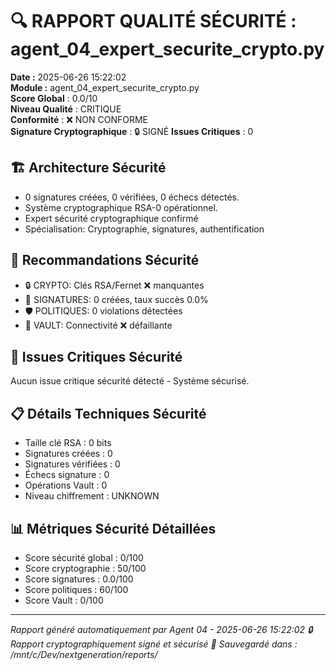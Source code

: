 # 🔍 **RAPPORT QUALITÉ SÉCURITÉ : agent_04_expert_securite_crypto.py**

**Date :** 2025-06-26 15:22:02  
**Module :** agent_04_expert_securite_crypto.py  
**Score Global** : 0.0/10  
**Niveau Qualité** : CRITIQUE  
**Conformité** : ❌ NON CONFORME  
**Signature Cryptographique** : 🔒 SIGNÉ
**Issues Critiques** : 0

## 🏗️ Architecture Sécurité
- 0 signatures créées, 0 vérifiées, 0 échecs détectés.
- Système cryptographique RSA-0 opérationnel.
- Expert sécurité cryptographique confirmé
- Spécialisation: Cryptographie, signatures, authentification

## 🔧 Recommandations Sécurité
- 🔒 CRYPTO: Clés RSA/Fernet ❌ manquantes
- 📝 SIGNATURES: 0 créées, taux succès 0.0%
- 🛡️ POLITIQUES: 0 violations détectées
- 🔐 VAULT: Connectivité ❌ défaillante


## 🚨 Issues Critiques Sécurité

Aucun issue critique sécurité détecté - Système sécurisé.


## 📋 Détails Techniques Sécurité
- Taille clé RSA : 0 bits
- Signatures créées : 0
- Signatures vérifiées : 0
- Échecs signature : 0
- Opérations Vault : 0
- Niveau chiffrement : UNKNOWN

## 📊 Métriques Sécurité Détaillées
- Score sécurité global : 0/100
- Score cryptographie : 50/100
- Score signatures : 0.0/100
- Score politiques : 60/100
- Score Vault : 0/100

---

*Rapport généré automatiquement par Agent 04 - 2025-06-26 15:22:02*
*🔒 Rapport cryptographiquement signé et sécurisé*
*📂 Sauvegardé dans : /mnt/c/Dev/nextgeneration/reports/*
